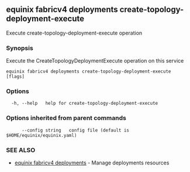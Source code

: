 ## equinix fabricv4 deployments create-topology-deployment-execute

Execute create-topology-deployment-execute operation

### Synopsis

Execute the CreateTopologyDeploymentExecute operation on this service

```
equinix fabricv4 deployments create-topology-deployment-execute [flags]
```

### Options

```
  -h, --help   help for create-topology-deployment-execute
```

### Options inherited from parent commands

```
      --config string   config file (default is $HOME/equinix/equinix.yaml)
```

### SEE ALSO

* [equinix fabricv4 deployments](equinix_fabricv4_deployments.md)	 - Manage deployments resources

